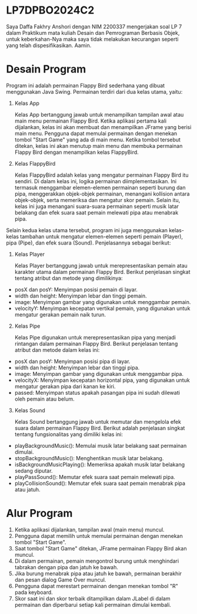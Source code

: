 # LP7DPBO2024C2

Saya Daffa Fakhry Anshori dengan NIM 2200337 mengerjakan soal LP 7 dalam Praktikum mata kuliah Desain dan Pemrograman Berbasis Objek, 
untuk keberkahan-Nya maka saya tidak melakukan kecurangan seperti yang telah dispesifikasikan. Aamin.

# Desain Program
Program ini adalah permainan Flappy Bird sederhana yang dibuat menggunakan Java Swing. Permainan terdiri dari dua kelas utama, yaitu:
1. Kelas App

   Kelas App bertanggung jawab untuk menampilkan tampilan awal atau main menu permainan Flappy Bird. Ketika aplikasi pertama kali dijalankan, kelas ini akan membuat dan menampilkan JFrame yang berisi main menu.    Pengguna dapat memulai permainan dengan menekan tombol "Start Game" yang ada di main menu. Ketika tombol tersebut ditekan, kelas ini akan menutup main menu dan membuka permainan Flappy Bird dengan menampilkan    kelas FlappyBird.

2. Kelas FlappyBird

   Kelas FlappyBird adalah kelas yang mengatur permainan Flappy Bird itu sendiri. Di dalam kelas ini, logika permainan diimplementasikan. Ini termasuk menggambar elemen-elemen permainan seperti burung dan pipa,    menggerakkan objek-objek permainan, menangani kollision antara objek-objek, serta memeriksa dan mengatur skor pemain. Selain itu, kelas ini juga menangani suara-suara permainan seperti musik latar belakang dan   efek suara saat pemain melewati pipa atau menabrak pipa.

Selain kedua kelas utama tersebut, program ini juga menggunakan kelas-kelas tambahan untuk mengatur elemen-elemen seperti pemain (Player), pipa (Pipe), dan efek suara (Sound). Penjelasannya sebagai berikut:
1. Kelas Player
   
   Kelas Player bertanggung jawab untuk merepresentasikan pemain atau karakter utama dalam permainan Flappy Bird. Berikut penjelasan singkat tentang atribut dan metode yang dimilikinya:
- posX dan posY: Menyimpan posisi pemain di layar.
- width dan height: Menyimpan lebar dan tinggi pemain.
- image: Menyimpan gambar yang digunakan untuk menggambar pemain.
- velocityY: Menyimpan kecepatan vertikal pemain, yang digunakan untuk mengatur gerakan pemain naik turun.

2. Kelas Pipe
   
   Kelas Pipe digunakan untuk merepresentasikan pipa yang menjadi rintangan dalam permainan Flappy Bird. Berikut penjelasan tentang atribut dan metode dalam kelas ini:
- posX dan posY: Menyimpan posisi pipa di layar.
- width dan height: Menyimpan lebar dan tinggi pipa.
- image: Menyimpan gambar yang digunakan untuk menggambar pipa.
- velocityX: Menyimpan kecepatan horizontal pipa, yang digunakan untuk mengatur gerakan pipa dari kanan ke kiri.
- passed: Menyimpan status apakah pasangan pipa ini sudah dilewati oleh pemain atau belum.

3. Kelas Sound
   
   Kelas Sound bertanggung jawab untuk memutar dan mengelola efek suara dalam permainan Flappy Bird. Berikut adalah penjelasan singkat tentang fungsionalitas yang dimiliki kelas ini:
- playBackgroundMusic(): Memulai musik latar belakang saat permainan dimulai.
- stopBackgroundMusic(): Menghentikan musik latar belakang.
- isBackgroundMusicPlaying(): Memeriksa apakah musik latar belakang sedang diputar.
- playPassSound(): Memutar efek suara saat pemain melewati pipa.
- playCollisionSound(): Memutar efek suara saat pemain menabrak pipa atau jatuh.

# Alur Program
1. Ketika aplikasi dijalankan, tampilan awal (main menu) muncul.
2. Pengguna dapat memilih untuk memulai permainan dengan menekan tombol "Start Game".
3. Saat tombol "Start Game" ditekan, JFrame permainan Flappy Bird akan muncul.
4. Di dalam permainan, pemain mengontrol burung untuk menghindari tabrakan dengan pipa dan jatuh ke bawah.
5. Jika burung menabrak pipa atau jatuh ke bawah, permainan berakhir dan pesan dialog Game Over muncul.
6. Pengguna dapat merestart permainan dengan menekan tombol "R" pada keyboard.
7. Skor saat ini dan skor terbaik ditampilkan dalam JLabel di dalam permainan dan diperbarui setiap kali permainan dimulai kembali.







